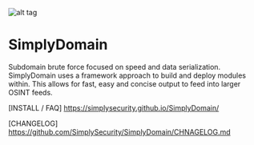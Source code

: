  ![alt tag](https://images.unsplash.com/photo-1493606278519-11aa9f86e40a?auto=format&fit=crop&w=2250&q=60&ixid=dW5zcGxhc2guY29tOzs7Ozs%3D "")
 
# SimplyDomain
Subdomain brute force focused on speed and data serialization. 
SimplyDomain uses a framework approach to build and deploy modules within. This allows
for fast, easy and concise output to feed into larger OSINT feeds.

[INSTALL / FAQ]
https://simplysecurity.github.io/SimplyDomain/

[CHANGELOG]
https://github.com/SimplySecurity/SimplyDomain/CHNAGELOG.md
